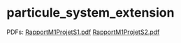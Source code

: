 # particule_system_extension

PDFs:
[RapportM1ProjetS1.pdf](https://github.com/YoannSo/particule_system_extension/files/9803586/RapportM1ProjetS1.pdf)
[RapportM1ProjetS2.pdf](https://github.com/YoannSo/particule_system_extension/files/9803587/RapportM1ProjetS2.pdf)
